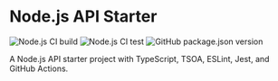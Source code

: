 # Node.js API Starter

![Node.js CI build](https://github.com/aerabi/nodejs-api-starter/workflows/build/badge.svg)
![Node.js CI test](https://github.com/aerabi/nodejs-api-starter/workflows/tests/badge.svg)
![GitHub package.json version](https://img.shields.io/github/package-json/v/aerabi/nodejs-api-starter)

A Node.js API starter project with TypeScript, TSOA, ESLint, Jest, and GitHub Actions.
